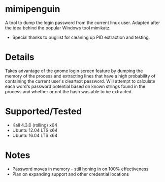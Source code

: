 # mimipenguin
A tool to dump the login password from the current linux user. Adapted after the idea behind the popular Windows tool mimikatz. 
* Special thanks to pugilist for cleaning up PID extraction and testing.

# Details
Takes advantage of the gnome login screen feature by dumping the memory of the process and extracting lines that have a high probability of containing the current user's cleartext password. Will attempt to calculate each word's password potential based on known strings found in the process and whether or not the hash was able to be extracted.

# Supported/Tested
* Kali 4.3.0 (rolling) x64
* Ubuntu 12.04 LTS x64
* Ubuntu 16.04 LTS x64

# Notes
* Password moves in memory - still honing in on 100% effectiveness
* Plan on expanding support and other credential locations

